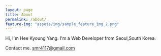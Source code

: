 ```yaml
---
layout: page
title: About
permalink: /about/
feature-img: "assets/img/sample_feature_img_2.png"
---
```


Hi, I'm Hee Kyoung Yang. I'm a Web Developer from Seoul,South Korea.

Contact me. smr4117@gmail.com











